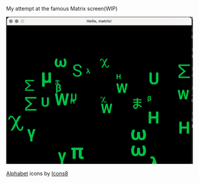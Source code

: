 My attempt at the famous Matrix screen(WIP)

![](docs/img.png)

<a target="_blank" href="https://icons8.com/icons/collections/qddojm0ynp6o1q4ecx8t">Alphabet</a> icons
by <a target="_blank" href="https://icons8.com">Icons8</a>
